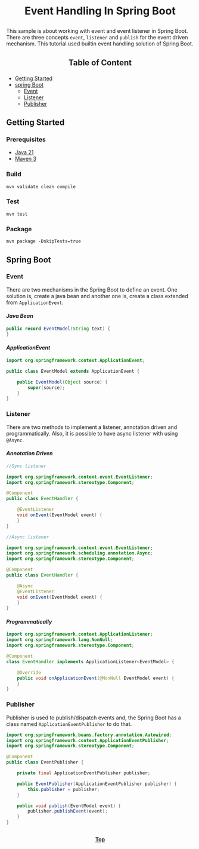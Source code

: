 # <p align="center">Event Handling In Spring Boot</p>

<p align="justify">

This sample is about working with event and event listener in Spring Boot. There are three concepts `event`, `listener`
and `publish` for the event driven mechanism. This tutorial used builtin event handling solution of Spring Boot.

</p>

## <p align="center"> Table of Content </p>

* [Getting Started](#getting-started)
* [spring Boot](#spring-boot)
    * [Event](#event)
    * [Listener](#listener)
    * [Publisher](#publisher)

## Getting Started

### Prerequisites

* [Java 21](https://www.oracle.com/java/technologies/downloads)
* [Maven 3](https://maven.apache.org/index.html)

### Build

```shell
mvn validate clean compile 
```

### Test

```shell
mvn test
```

### Package

```shell
mvn package -DskipTests=true
```

## Spring Boot

### Event

There are two mechanisms in the Spring Boot to define an event. One solution is, create a java bean and another one is,
create a class extended from `ApplicationEvent`.

#### _Java Bean_

```java
public record EventModel(String text) {
}
```

#### _ApplicationEvent_

```java
import org.springframework.context.ApplicationEvent;

public class EventModel extends ApplicationEvent {

    public EventModel(Object source) {
        super(source);
    }
}
```

### Listener

<p align="justify">

There are two methods to implement a listener, annotation driven and programmatically. Also, it is possible to have
async listener with using `@Async`.

</p>

#### _Annotation Driven_

```java
//Sync listener

import org.springframework.context.event.EventListener;
import org.springframework.stereotype.Component;

@Component
public class EventHandler {

    @EventListener
    void onEvent(EventModel event) {
    }
}
```

```java
//Async listener

import org.springframework.context.event.EventListener;
import org.springframework.scheduling.annotation.Async;
import org.springframework.stereotype.Component;

@Component
public class EventHandler {

    @Async
    @EventListener
    void onEvent(EventModel event) {
    }
}
```

#### _Programmatically_

```java
import org.springframework.context.ApplicationListener;
import org.springframework.lang.NonNull;
import org.springframework.stereotype.Component;

@Component
class EventHandler implements ApplicationListener<EventModel> {

    @Override
    public void onApplicationEvent(@NonNull EventModel event) {
    }
}
```

### Publisher

Publisher is used to publish/dispatch events and, the Spring Boot has a class named `ApplicationEventPublisher` to do
that.

```java
import org.springframework.beans.factory.annotation.Autowired;
import org.springframework.context.ApplicationEventPublisher;
import org.springframework.stereotype.Component;

@Component
public class EventPublisher {

    private final ApplicationEventPublisher publisher;

    public EventPublisher(ApplicationEventPublisher publisher) {
        this.publisher = publisher;
    }

    public void publish(EventModel event) {
        publisher.publishEvent(event);
    }
}
```

##

**<p align="center"> [Top](#event-handling-in-spring-boot) </p>**
